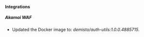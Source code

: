 
#### Integrations

##### Akamai WAF

- Updated the Docker image to: *demisto/auth-utils:1.0.0.4885715*.

